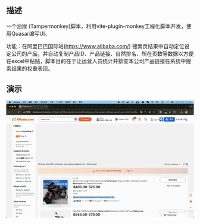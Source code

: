 ## 描述

一个油猴 (Tampermonkey)脚本，利用vite-plugin-monkey工程化脚本开发，使用Quasar编写UI。

功能：在阿里巴巴国际站(https://www.alibaba.com/) 搜索页结果中自动定位设定公司的产品，并自动复制产品ID、产品链接、自然排名、所在页数等数据以方便在excel中粘贴，脚本目的在于让运营人员统计并排查本公司产品链接在系统中搜索结果的权重表现。

## 演示

![demonstration](demonstration.gif)